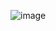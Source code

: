 ![image](https://github.com/giangduyen1995/giangduyen/assets/162249373/df92336e-3215-477d-a6e4-9873eb0a0313)
